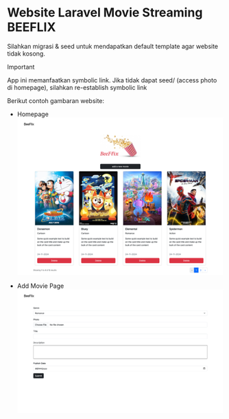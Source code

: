 # Website Laravel Movie Streaming BEEFLIX

Silahkan migrasi & seed untuk mendapatkan default template agar website tidak kosong.
> [!IMPORTANT]  
> App ini memanfaatkan symbolic link. Jika tidak dapat seed/ (access photo di homepage), silahkan re-establish symbolic link

Berikut contoh gambaran website:

- Homepage
![home-page](public/home-page.png)

- Add Movie Page
![add-more-page](public/add-movie-page.png)

